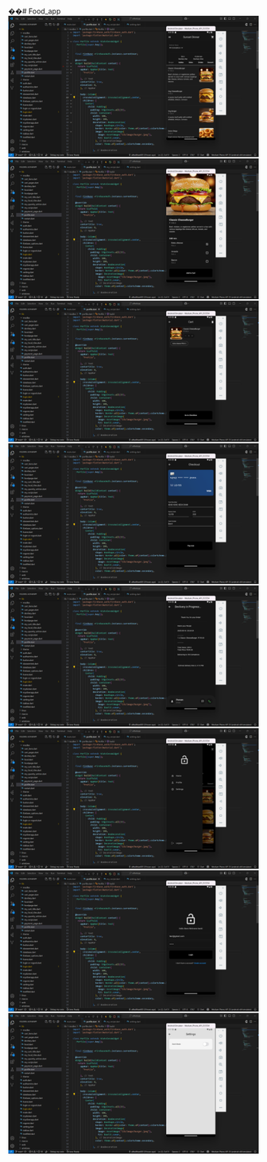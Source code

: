 ��#   F o o d _ a p p 
 
![image alt](https://github.com/althaf-khan2005/Food_app/blob/9bb70a2bdca5edf38909a5217082d7a297f0a8d8/Screenshot%202025-05-16%20202223.png)
![image alt](https://github.com/althaf-khan2005/Food_app/blob/9bb70a2bdca5edf38909a5217082d7a297f0a8d8/Screenshot%202025-05-16%20202251.png)
![image alt](https://github.com/althaf-khan2005/Food_app/blob/9bb70a2bdca5edf38909a5217082d7a297f0a8d8/Screenshot%202025-05-16%20202329.png)
![image alt](https://github.com/althaf-khan2005/Food_app/blob/9bb70a2bdca5edf38909a5217082d7a297f0a8d8/Screenshot%202025-05-16%20202428.png)
![image alt](https://github.com/althaf-khan2005/Food_app/blob/9bb70a2bdca5edf38909a5217082d7a297f0a8d8/Screenshot%202025-05-16%20202449.png)
![image alt](https://github.com/althaf-khan2005/Food_app/blob/9bb70a2bdca5edf38909a5217082d7a297f0a8d8/Screenshot%202025-05-16%20202535.png)
![image alt](https://github.com/althaf-khan2005/Food_app/blob/9bb70a2bdca5edf38909a5217082d7a297f0a8d8/Screenshot%202025-05-16%20202625.png)
![image alt](https://github.com/althaf-khan2005/Food_app/blob/9bb70a2bdca5edf38909a5217082d7a297f0a8d8/Screenshot%202025-05-16%20202716.png)
